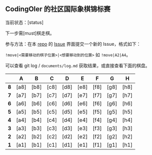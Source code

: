
## CodingOIer 的社区国际象棋锦标赛

当前状态：[status]

下一步需[must]棋走棋。

参与方法：在本 [repo](https://github.com/CodingOIer/CodingOIer) 的 [Issue](https://github.com/CodingOIer/CodingOIer/issues) 界面提交一个新的 Issue，格式如下：

`!move|<需要移动的棋子位置>|<想要移动到的位置>` 如 `!move|A2|A4`。

可以查看 git log / `documents/log.md` 获取结果，或直接查看下面的棋盘。

|       |   A   |   B   |   C   |   D   |   E   |   F   |   G   |   H   |
| :---: | :---: | :---: | :---: | :---: | :---: | :---: | :---: | :---: |
| **8** | [a8]  | [b8]  | [c8]  | [d8]  | [e8]  | [f8]  | [g8]  | [h8]  |
| **7** | [a7]  | [b7]  | [c7]  | [d7]  | [e7]  | [f7]  | [g7]  | [h7]  |
| **6** | [a6]  | [b6]  | [c6]  | [d6]  | [e6]  | [f6]  | [g6]  | [h6]  |
| **5** | [a5]  | [b5]  | [c5]  | [d5]  | [e5]  | [f5]  | [g5]  | [h5]  |
| **4** | [a4]  | [b4]  | [c4]  | [d4]  | [e4]  | [f4]  | [g4]  | [h4]  |
| **3** | [a3]  | [b3]  | [c3]  | [d3]  | [e3]  | [f3]  | [g3]  | [h3]  |
| **2** | [a2]  | [b2]  | [c2]  | [d2]  | [e2]  | [f2]  | [g2]  | [h2]  |
| **1** | [a1]  | [b1]  | [c1]  | [d1]  | [e1]  | [f1]  | [g1]  | [h1]  |
